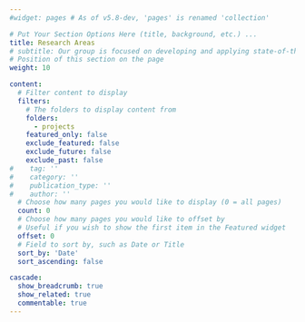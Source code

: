 ```yaml
---
#widget: pages # As of v5.8-dev, 'pages' is renamed 'collection'

# Put Your Section Options Here (title, background, etc.) ...
title: Research Areas
# subtitle: Our group is focused on developing and applying state-of-the art methods to solve challenging problems in radiotherapy image computing. We use a wide range of techniques, from image processing algorithms and statistical modelling to machine learning and deep learning. 
# Position of this section on the page
weight: 10

content:
  # Filter content to display
  filters:
    # The folders to display content from
    folders:
      - projects
    featured_only: false
    exclude_featured: false
    exclude_future: false
    exclude_past: false
#    tag: ''
#    category: ''
#    publication_type: ''
#    author: ''
  # Choose how many pages you would like to display (0 = all pages)
  count: 0
  # Choose how many pages you would like to offset by
  # Useful if you wish to show the first item in the Featured widget
  offset: 0
  # Field to sort by, such as Date or Title
  sort_by: 'Date'
  sort_ascending: false

cascade:
  show_breadcrumb: true
  show_related: true
  commentable: true
---
```

